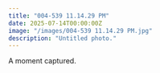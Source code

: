 ```yaml
---
title: "004-539 11.14.29 PM"
date: 2025-07-14T00:00:00Z
image: "/images/004-539 11.14.29 PM.jpg"
description: "Untitled photo."
---
```


A moment captured.
